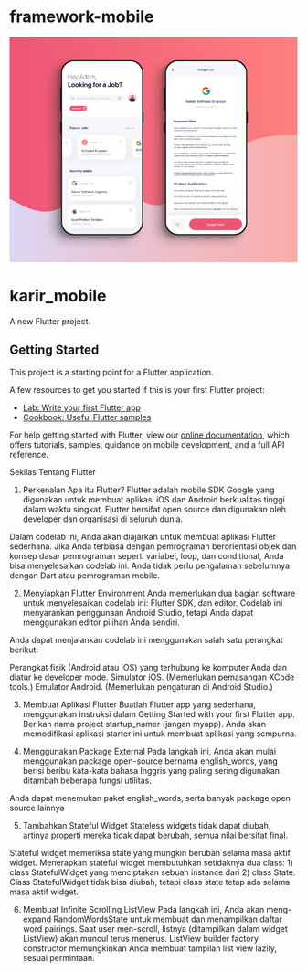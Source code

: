 # framework-mobile
![job lising app](assets/images/thumbnail.png?raw=true)

# karir_mobile

A new Flutter project.

## Getting Started

This project is a starting point for a Flutter application.

A few resources to get you started if this is your first Flutter project:

- [Lab: Write your first Flutter app](https://flutter.dev/docs/get-started/codelab)
- [Cookbook: Useful Flutter samples](https://flutter.dev/docs/cookbook)

For help getting started with Flutter, view our
[online documentation](https://flutter.dev/docs), which offers tutorials,
samples, guidance on mobile development, and a full API reference.

Sekilas Tentang Flutter


1) Perkenalan
Apa itu Flutter?
Flutter adalah mobile SDK Google yang digunakan untuk membuat aplikasi iOS dan Android berkualitas tinggi dalam waktu singkat. Flutter bersifat open source dan digunakan oleh developer dan organisasi di seluruh dunia.

Dalam codelab ini, Anda akan diajarkan untuk membuat aplikasi Flutter sederhana. Jika Anda terbiasa dengan pemrograman berorientasi objek dan konsep dasar pemrograman seperti variabel, loop, dan conditional, Anda bisa menyelesaikan codelab ini. Anda tidak perlu pengalaman sebelumnya dengan Dart atau pemrograman mobile.

2) Menyiapkan Flutter Environment
Anda memerlukan dua bagian software untuk menyelesaikan codelab ini: Flutter SDK, dan editor. Codelab ini menyarankan penggunaan Android Studio, tetapi Anda dapat menggunakan editor pilihan Anda sendiri.

Anda dapat menjalankan codelab ini menggunakan salah satu perangkat berikut:

Perangkat fisik (Android atau iOS) yang terhubung ke komputer Anda dan diatur ke developer mode.
Simulator iOS. (Memerlukan pemasangan XCode tools.)
Emulator Android. (Memerlukan pengaturan di Android Studio.)

3) Membuat Aplikasi Flutter
Buatlah Flutter app yang sederhana, menggunakan instruksi dalam Getting Started with your first Flutter app. Berikan nama project startup_namer (jangan myapp). Anda akan memodifikasi aplikasi starter ini untuk membuat aplikasi yang sempurna.

4) Menggunakan Package External
Pada langkah ini, Anda akan mulai menggunakan package open-source bernama english_words, yang berisi beribu kata-kata bahasa Inggris yang paling sering digunakan ditambah beberapa fungsi utilitas.

Anda dapat menemukan paket english_words, serta banyak package open source lainnya

5) Tambahkan Stateful Widget
Stateless widgets tidak dapat diubah, artinya properti mereka tidak dapat berubah, semua nilai bersifat final.

Stateful widget memeriksa state yang mungkin berubah selama masa aktif widget. Menerapkan stateful widget membutuhkan setidaknya dua class: 1) class StatefulWidget yang menciptakan sebuah instance dari 2) class State. Class StatefulWidget tidak bisa diubah, tetapi class state tetap ada selama masa aktif widget.

6) Membuat Infinite Scrolling ListView
Pada langkah ini, Anda akan meng-expand RandomWordsState untuk membuat dan menampilkan daftar word pairings. Saat user men-scroll, listnya (ditampilkan dalam widget ListView) akan muncul terus menerus. ListView builder factory constructor memungkinkan Anda membuat tampilan list view lazily, sesuai permintaan.
